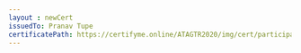 ```yaml
--- 
layout : newCert 
issuedTo: Pranav Tupe 
certificatePath: https://certifyme.online/ATAGTR2020/img/cert/participant/PranavTupe_26467.png
--- 
```

